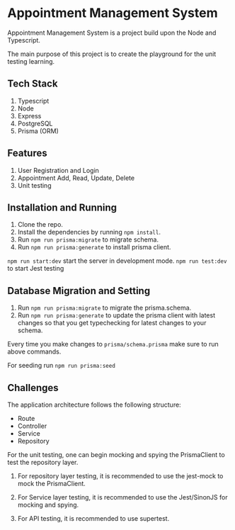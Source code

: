 # Appointment Management System

Appointment Management System is a project build upon the Node and Typescript.

The main purpose of this project is to create the playground for the unit testing learning.

## Tech Stack

1. Typescript
2. Node
3. Express
4. PostgreSQL
5. Prisma (ORM)

## Features

1. User Registration and Login
2. Appointment Add, Read, Update, Delete
3. Unit testing

## Installation and Running

1. Clone the repo.
2. Install the dependencies by running `npm install`.
3. Run `npm run prisma:migrate` to migrate schema.
4. Run `npm run prisma:generate` to install prisma client.

`npm run start:dev` start the server in development mode.
`npm run test:dev` to start Jest testing

## Database Migration and Setting

1. Run `npm run prisma:migrate` to migrate the prisma.schema.
2. Run `npm run prisma:generate` to update the prisma client with latest changes so that you get typechecking for latest changes to your schema.

Every time you make changes to `prisma/schema.prisma` make sure to run above commands.

For seeding run `npm run prisma:seed`

## Challenges

The application architecture follows the following structure:

- Route
- Controller
- Service
- Repository

For the unit testing, one can begin mocking and spying the PrismaClient to test the repository layer.

1. For repository layer testing, it is recommended to use the jest-mock to mock the PrismaClient.

2. For Service layer testing, it is recommended to use the Jest/SinonJS for mocking and spying.

3. For API testing, it is recommended to use supertest.
